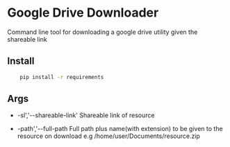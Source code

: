 # Google Drive Downloader

Command line tool for downloading a google drive utility given the shareable link

## Install

```bash
    pip install -r requirements
```

## Args

- -sl','--shareable-link' 
  Shareable link of resource

- -path','--full-path
  Full path plus name(with extension) to be given to the resource on download e.g /home/user/Documents/resource.zip
